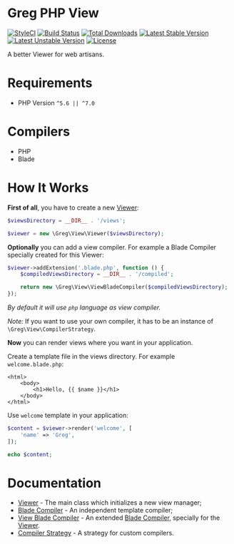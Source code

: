 # Greg PHP View

[![StyleCI](https://styleci.io/repos/71001054/shield?style=flat)](https://styleci.io/repos/71001054)
[![Build Status](https://travis-ci.org/greg-md/php-view.svg)](https://travis-ci.org/greg-md/php-view)
[![Total Downloads](https://poser.pugx.org/greg-md/php-view/d/total.svg)](https://packagist.org/packages/greg-md/php-view)
[![Latest Stable Version](https://poser.pugx.org/greg-md/php-view/v/stable.svg)](https://packagist.org/packages/greg-md/php-view)
[![Latest Unstable Version](https://poser.pugx.org/greg-md/php-view/v/unstable.svg)](https://packagist.org/packages/greg-md/php-view)
[![License](https://poser.pugx.org/greg-md/php-view/license.svg)](https://packagist.org/packages/greg-md/php-view)

A better Viewer for web artisans.

# Requirements

* PHP Version `^5.6 || ^7.0`

# Compilers

- PHP
- Blade

# How It Works

**First of all**, you have to create a new [Viewer](docs/Viewer.md):

```php
$viewsDirectory = __DIR__ . '/views';

$viewer = new \Greg\View\Viewer($viewsDirectory);
```

**Optionally** you can add a view compiler. For example a Blade Compiler specially created for this Viewer:

```php
$viewer->addExtension('.blade.php', function () {
    $compiledViewsDirectory = __DIR__ . '/compiled';

    return new \Greg\View\ViewBladeCompiler($compiledViewsDirectory);
});
```

_By default it will use `php` language as view compiler._

_Note:_ If you want to use your own compiler, it has to be an instance of `\Greg\View\CompilerStrategy`.

**Now** you can render views where you want in your application.

Create a template file in the views directory. For example `welcome.blade.php`:

```blade
<html>
    <body>
        <h1>Hello, {{ $name }}</h1>
    </body>
</html>
```

Use `welcome` template in your application:

```php
$content = $viewer->render('welcome', [
    'name' => 'Greg',
]);

echo $content;
```

# Documentation

* [Viewer](docs/Viewer.md) - The main class which initializes a new view manager;
* [Blade Compiler](docs/BladeCompiler.md) - An independent template compiler;
* [View Blade Compiler](docs/ViewBladeCompiler.md) - An extended [Blade Compiler](docs/BladeCompiler.md), specially for the [Viewer](Viewer.md).
* [Compiler Strategy](docs/CompilerStrategy.md) - A strategy for custom compilers.
